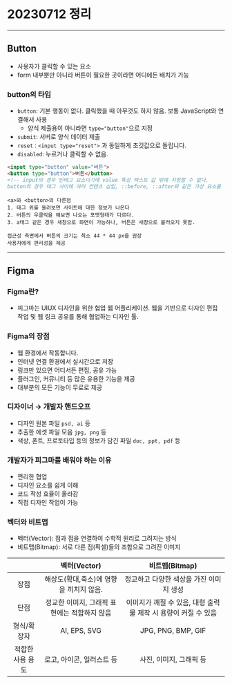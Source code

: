 # 20230712 정리
---
## Button
- 사용자가 클릭할 수 있는 요소
- form 내부뿐만 아니라 버튼이 필요한 곳이라면 어디에든 배치가 가능

### button의 타입
- `button`: 기본 행동이 없다. 클릭했을 때 아무것도 하지 않음. 보통 JavaScript와 연결해서 사용
    - 양식 제출용이 아니라면 `type="button"`으로 지정
- `submit`: 서버로 양식 데이터 제출
- `reset` : `<input type="reset">` 과 동일하게 초깃값으로 돌립니다.
- `disabled`: 누르거나 클릭할 수 없음.

```html
<input type="button" value="버튼">
<button type="button">버튼</button>
<!-- input의 경우 빈태그 요소이기에 value 특성 텍스트 값 밖에 지정할 수 없다.
button의 경우 태그 사이에 여러 컨텐츠 삽입, ::before, ::after와 같은 가상 요소를 사용 가능 -->
```

```
<a>와 <button>의 다른점
1. 태그 위를 올려보면 사이트에 대한 정보가 나온다
2. 버튼의 우클릭을 해보면 나오는 포멧형태가 다르다.
3. a태그 같은 경우 새창으로 화면이 가능하나, 버튼은 새창으로 불러오지 못함.
```

```
접근성 측면에서 버튼의 크기는 최소 44 * 44 px을 권장
사용자에게 편리성을 제공
```

---
## Figma
### Figma란?
- 피그마는 UIUX 디자인을 위한 협업 웹 어플리케이션. 웹을 기반으로 디자인 편집 작업 및 웹 링크 공유를 통해 협업하는 디자인 툴.

### Figma의 장점
- 웹 환경에서 작동합니다.
- 인터넷 연결 환경에서 실시간으로 저장
- 링크만 있으면 어디서든 편집, 공유 가능
- 플러그인, 커뮤니티 등 많은 유용한 기능을 제공
- 대부분의 모든 기능이 무료로 제공

### 디자이너 → 개발자 핸드오프
- 디자인 원본 파일 `psd, ai` 등
- 추출한 에셋 파일 모음 `jpg, png` 등 
- 색상, 폰트, 프로토타입 등의 정보가 담긴 파일 `doc, ppt, pdf` 등

### 개발자가 피그마를 배워야 하는 이유
- 편리한 협업
- 디자인 요소를 쉽게 이해
- 코드 작성 효율이 올라감
- 직접 디자인 작업이 가능

### 벡터와 비트맵
- 벡터(Vector): 점과 점을 연결하여 수학적 원리로 그려지는 방식
- 비트맵(Bitmap): 서로 다른 점(픽셀)들의 조합으로 그려진 이미지

|  | 벡터(Vector) | 비트맵(Bitmap) |
|:---:|:---:|:---:|
|장점| 해상도(확대,축소)에 영향을 끼치지 않음. | 정교하고 다양한 색상을 가진 이미지 생성 |
| 단점 | 정교한 이미지, 그래픽 표현에는 적합하지 않음 | 이미지가 깨질 수 있음, 대형 출력물 제작 시 용량이 커질 수 있음 |
| 형식/확장자 | AI, EPS, SVG | JPG, PNG, BMP, GIF |
| 적합한 사용 용도 | 로고, 아이콘, 일러스트 등 | 사진, 이미지, 그래픽 등 |